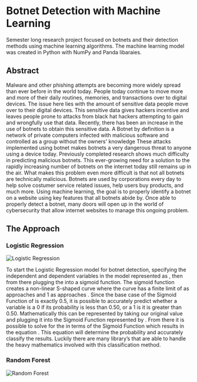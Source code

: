 # Botnet Detection with Machine Learning

Semester long research project focused on botnets and their detection methods using machine learning algorithms. The machine learning model was created in Python with NumPy and Panda libaraies.

## Abstract

Malware and other phishing attempts are becoming more widely spread than ever before in the world today. People today continue to move more and more of their daily routines, memories, and transactions over to digital devices. The issue here lies with the amount of sensitive data people move over to their digital devices. This sensitive data gives hackers incentive and leaves people prone to attacks from black hat hackers attempting to gain and wrongfully use that data. Recently, there has been an increase in the use of botnets to obtain this sensitive data. A Botnet by definition is a network of private computers infected with malicious software and controlled as a group without the owners' knowledge These attacks implemented using botnet makes botnets a very dangerous threat to anyone using a device today. Previously completed research shows much difficulty in predicting malicious botnets. This ever-growing need for a solution to the rapidly increasing number of botnets on the internet today still remains up in the air. What makes this problem even more difficult is that not all botnets are technically malicious. Botnets are used by corporations every day to help solve costumer service related issues, help users buy products, and much more. Using machine learning, the goal is to properly identify a botnet on a website using key features that all botnets abide by. Once able to properly detect a botnet, many doors will open up in the world of cybersecurity that allow internet websites to manage this ongoing problem.

## The Approach

### Logistic Regression

<a align = "center" target="_blank"><img src="http://i67.tinypic.com/16blmaa.png" border="0" alt="Logistic Regression"></a>

To start the Logistic Regression model for botnet detection, specifying the independent and dependent variables in the model represented as , then from there plugging the into a sigmoid function. The sigmoid function creates a non-linear S-shaped curve where the curve has a finite limit of as approaches and 1 as approaches . Since the base case of the Sigmoid Function of is exactly 0.5, it is possible to accurately predict whether a variable is a 0 if its probability is less than 0.50, or a 1 is it is greater than 0.50. Mathematically this can be represented by taking our original value and plugging it into the Sigmoid Function represented by . From there it is possible to solve for the in terms of the Sigmoid Function which results in the equation . This equation will determine the probability and accurately classify the results. Luckily there are many library’s that are able to handle the heavy mathematics involved with this classification method.

### Random Forest

<a align="right" target="_blank"><img src="http://i64.tinypic.com/2zybgo2.png" border="0" alt="Random Forest"></a>
